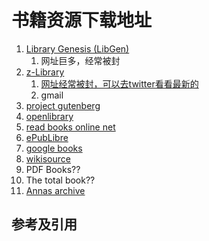 # 书籍资源下载地址

1. [Library Genesis (LibGen)](https://libgen.mx/)
   1. 网址巨多，经常被封
2. [z-Library](https://z-library.sk/)
   1. [网址经常被封，可以去twitter看看最新的](https://x.com/Z_Lib_official)
   2. gmail
3. [project gutenberg](https://www.gutenberg.org/)
4. [openlibrary](https://openlibrary.org/)
5. [read books online net](https://www.readanybook.online/)
6. [ePubLibre](https://epublibrepro.com/)
7. [google books](https://books.google.com/)
8. [wikisource](https://wikisource.org/wiki/Main_Page)
9. PDF Books??
10. The total book??
11. [Annas archive](https://annas-archive.org/)

## 参考及引用
